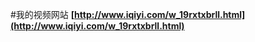 #我的视频网站
<strong>[http://www.iqiyi.com/w_19rxtxbrll.html](http://www.iqiyi.com/w_19rxtxbrll.html)</strong>
